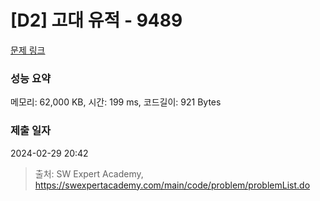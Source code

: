 # [D2] 고대 유적 - 9489 

[문제 링크](https://swexpertacademy.com/main/code/problem/problemDetail.do?contestProbId=AXAd8-d6MRoDFARP) 

### 성능 요약

메모리: 62,000 KB, 시간: 199 ms, 코드길이: 921 Bytes

### 제출 일자

2024-02-29 20:42



> 출처: SW Expert Academy, https://swexpertacademy.com/main/code/problem/problemList.do